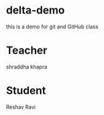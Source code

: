 # delta-demo
this is a demo for git and GitHub class

# Teacher
shraddha khapra
 
# Student
Reshav Ravi
